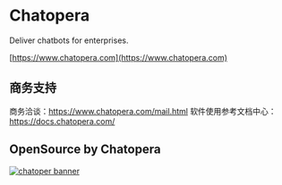 # Chatopera
Deliver chatbots for enterprises.

[https://www.chatopera.com](https://www.chatopera.com)

## 商务支持

商务洽谈：https://www.chatopera.com/mail.html
软件使用参考文档中心：https://docs.chatopera.com/

## OpenSource by Chatopera

[![chatoper banner][co-banner-image]][co-url]

[co-banner-image]: https://user-images.githubusercontent.com/3538629/42383104-da925942-8168-11e8-8195-868d5fcec170.png
[co-url]: https://www.chatopera.com